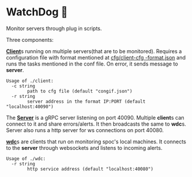 # WatchDog 🤪

Monitor servers through plug in scripts.

Three components:

[**Client**](cmd/client)s running on multiple servers(that are to be monitored). Requires a configuration file with format mentioned at [cfg/client-cfg -format.json](./cfgs/client-cfg-format.json) and runs the tasks mentioned in the conf file. On error, it sends message to **server**.

```
Usage of ./client:
  -c string
        path to cfg file (default "congif.json")
  -r string
        server address in the format IP:PORT (default "localhost:40090")
```
The [**Server**](cmd/server) is a gRPC server listening on port 40090. Multiple **client**s can connect to it and share errors/alerts. It then broadcasts the same to **wdc**s. Server also runs a http server for ws connections on port 40080.

[**wdc**](cmd/wdc)s are clients that run on monitoring spoc's local machines. It connects to the **server** through websockets and listens to incoming alerts.

```
Usage of ./wdc:
  -r string
        http service address (default "localhost:40080")
```